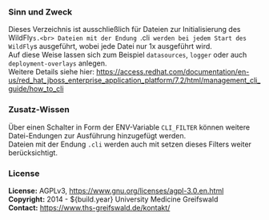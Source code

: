 ### Sinn und Zweck ###
Dieses Verzeichnis ist ausschließlich für Dateien zur Initialisierung des WildFly`s.<br>
Dateien mit der Endung `.cli` werden bei jedem Start des WildFly`s ausgeführt, wobei jede Datei nur 1x ausgeführt wird.<br>
Auf diese Weise lassen sich zum Beispiel `datasources`, `logger` oder auch `deployment-overlays` anlegen.<br>
Weitere Details siehe hier: https://access.redhat.com/documentation/en-us/red_hat_jboss_enterprise_application_platform/7.2/html/management_cli_guide/how_to_cli

### Zusatz-Wissen ###
Über einen Schalter in Form der ENV-Variable `CLI_FILTER` können weitere Datei-Endungen zur Ausführung hinzugefügt werden.<br>
Dateien mit der Endung `.cli` werden auch mit setzen dieses Filters weiter berücksichtigt.


### License ###
**License:** AGPLv3, https://www.gnu.org/licenses/agpl-3.0.en.html<br>
**Copyright:** 2014 - ${build.year} University Medicine Greifswald<br>
**Contact:** https://www.ths-greifswald.de/kontakt/